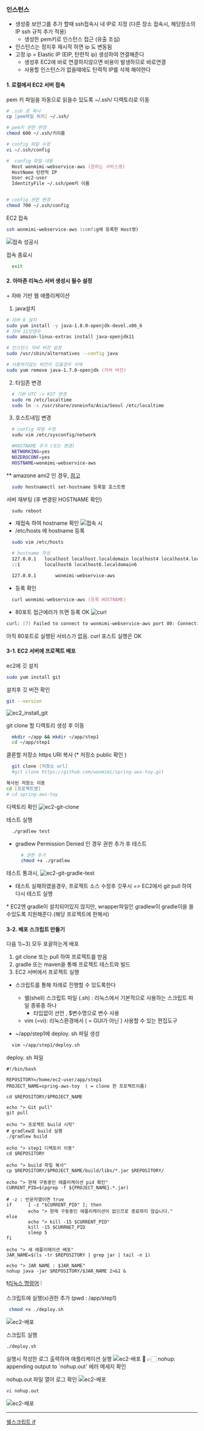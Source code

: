 ### 인스턴스 
- 생성중 보안그룹 추가 할때 ssh접속시 내 IP로 지정 (다른 장소 접속시, 해당장소의 IP ssh 규칙 추가 적용)
  * 생성한 pem키로 인스턴스 접근 (유출 조심)
- 인스턴스는 정지후 재시작 하면 ip 도 변동됨
- 고정 ip = Elastic IP (EIP, 탄련적 ip) 생성하여 연결해준다
  * 생성후 EC2에 바로 연결하지않으면 비용이 발생하므로 바로연결 
  * 사용할 인스턴스가 없을때에도 탄력적 IP를 삭제 해야한다 

#### 1. 로컬에서 EC2 서버 접속
pem 키 파일을 자동으로 읽을수 있도록 ~/.ssh/ 디렉토리로 이동 
```zsh
# .ssh 로 복사 
cp [pem파일 위치] ~/.ssh/

# pem키 권한 변경
chmod 600 ~/.ssh/키이름

# config 파일 수정 
vi ~/.ssh/config 

#  config 파일 내용 
  Host wonmimi-webservice-aws (원하는 서비스명)
  HostName 탄련적 IP
  User ec2-user
  IdentityFile ~/.ssh/pem키 이름


# config 권한 변경
chmod 700 ~/.ssh/config
```

EC2 접속
```zsh
ssh wonmimi-webservice-aws (config에 등록한 Host명)
```
![접속 성공시](../img/ec2-hostname-before.png)

접속 종료시
```zsh
  exit
```

#### 2. 아마존 리눅스 서버 생성시 필수 설정 
\+ 자바 기반 웹 애플리케이션
1) java설치 
  ```zsh
  # 자바 8 설치 
  sudo yum install -y java-1.8.0-openjdk-devel.x86_6
  # 자바 11인경우
  sudo amazon-linux-extras install java-openjdk11

  # 인스턴스 자바 버전 설정
  sudo /usr/sbin/alternatives --config java

  # 사용하지않는 버전이 있을경우 삭제 
  sudo yum remove java-1.7.0-openjdk (자바 버전)
  ```
2) 타임존 변경 
  ```zsh
    # 기본 UTC -> KST 변경
    sudo rm /etc/localtime
    sudo ln -s /usr/share/zoneinfo/Asia/Seoul /etc/localtime
  ```
3) 호스트네임 변경
```zsh
  # config 파일 수정
  sudu vim /etc/sysconfig/network

  #HOSTNAME 추가 (또는 변경)
  NETWORKING=yes
  NOZEROCONF=yes
  HOSTNAME=wonmimi-webservice-aws
```

 \** amazone ami2 인 경우, [참고](https://vkein.tistory.com/entry/%EC%95%84%EB%A7%88%EC%A1%B4-EC2-%EC%B4%88%EA%B8%B0-%EC%84%A4%EC%A0%95%ED%95%98%EA%B8%B0)
```zsh
  sudo hostnamectl set-hostname 등록할 호스트명
```
 서버 재부팅 (후 변경된 HOSTNAME 확인)
```zsh
  sudu reboot
```
  * 재접속 하여 hostname 확인 
![접속 시](../img/ec2_hostname_2.png)
  * /etc/hosts 에 hostname 등록
```zsh
  sudo vim /etc/hosts

  # hostname 작성
  127.0.0.1   localhost localhost.localdomain localhost4 localhost4.localdomain4
  ::1         localhost6 localhost6.localdomain6

  127.0.0.1       wonmimi-webservice-aws
```
  * 등록 확인 
  ```zsh
    curl wonmimi-webservice-aws (등록 HOSTNAME)
  ```
  * 80포트 접근에러가 뜨면 등록 OK
  ![curl](../img/ec2_curl.png)

  ```zsh
  curl: (7) Failed to connect to wonmimi-webservice-aws port 80: Connection refused
  ```
  아직 80포트로 실행된 서비스가 없음. curl 포스트 실행은 OK

  #### 3-1. EC2 서버에 프로젝트 배포
  ec2에 깃 설치
  ```zsh
  sudo yum install git
  ```
  설치후 깃 버전 확인
  ```zsh
  git --version
  ```
  ![ec2_install_git](../img/ec2_install_git.png)

  git clone 할 디렉토리 생성 후 이동
  ```zsh
    mkdir ~/app && mkdir ~/app/step1
    cd ~/app/step1
  ```
  클론할 저장소 https URl 복사 (\* 저장소 public 확인 )
  ```zsh
    git clone [저장소 url]
    #git clone https://github.com/wonmimi/spring-aws-toy.git

  복사된 저장소 이동
  cd [프로젝트명]
  # cd spring-aws-toy
  ```
  디렉토리 확인
  ![ec2-git-clone](../img/ec2-git-clone.png)

  테스트 실행 
  ```zsh
    ./gradlew test 
  ```
  - gradlew Permission Denied 인 경우 권한 추가 후 테스트
    ```zsh
      # 권한 추가 
      chmod +x ./gradlew
    ```
  테스트 통과시, 
  ![ec2-git-gradle-test](../img/ec2-git-gradle-test.png)

  - 테스트 실패하였을경우, 프로젝트 소스 수정후 깃푸시 => EC2에서 git pull 하여 다시 테스트 실행 

 \* EC2엔 gradle이 설치되어있지 않지만, wrapper파일인 gradlew이 gradle이을 쓸수있도록 지원해준다.(해당 프로젝트에 한해서)

 #### 3-2. 배포 스크립트 만들기
  다음 1)~3) 모두 포괄하는게 배포 
  1) git clone 또는 pull 하여 프로젝트를 받음
  2) gradle 또는 maven을 통해 프로젝트 테스트와 빌드
  3) EC2 서버에서 프로젝트 실행

  - 스크립트를 통해 차례로 진행할 수 있도록한다 
    * 쉘(shell) 스크립트 파일 (.sh) : 리눅스에서 기본적으로 사용하는 스크립트 파일 종류중 하나
      - 타입없이 선언 , $변수명으로 변수 사용
    * vim (=vi): 리눅스환경에서 ( = GUI가 아닌 ) 사용할 수 있는 편집도구
  
  - ~/app/step1에 deploy. sh 파일 생성 
  ```zsh
    vim ~/app/step1/deploy.sh
  ```
  deploy. sh 파일

  ```Shell
  #!/bin/bash

  REPOSITORY=/home/ec2-user/app/step1
  PROJECT_NAME=spring-aws-toy  ( = clone 한 프로젝트이름)

  cd $REPOSITORY/$PROJECT_NAME

  echo "> Git pull"
  git pull

  echo "> 프로젝트 build 시작"
  # gradlew로 build 실행
  ./gradlew build

  echo "> step1 디렉토리 이동"
  cd $REPOSITORY

  echo "> build 파일 복사"
  cp $REPOSITORY/$PROJECT_NAME/build/libs/*.jar $REPOSITORY/

  echo "> 현재 구동중인 애플리케이션 pid 확인"
  CURRENT_PID=$(pgrep -f ${PROJECT_NAME}.*.jar)

  # -z : 빈문자열이면 true
  if      [ -z "$CURRENT_PID" ]; then
          echo "> 현재 구동중인 애플리케이션이 없으므로 종료하지 않습니다."
  else
          echo "> kill -15 $CURRENT_PID"
          kill -15 $CURRNET_PID
          sleep 5
  fi

  echo "> 새 애플리메이션 배포"
  JAR_NAME=$(ls -tr $REPOSITORY | grep jar | tail -n 1)

  echo "> JAR NAME : $JAR_NAME"
  nohup java -jar $REPOSITORY/$JAR_NAME 2>&1 &
  ```
  ❗️[리눅스 명령어](../Linux/command.md) ❕

 스크립트에 실행(x)권한 추가 (pwd : /app/step1)
```zsh
 chmod +x ./deploy.sh
 ```
  ![ec2-배포](../img/ec2-배포-sh.png)

 스크립트 실행 
 ```zsh
 ./deploy.sh
```
실행시 작성한 로그 출력하며 애플리케이션 실행
  ![ec2-배포](../img/ec2-배포-sh-deploy.png)
👀 👉🏻 nohup: appending output to `nohup.out' 에러 메세지 확인

nohup.out 파일 열어 로그 확인 
![ec2-배포](../img/ec2-배포-nohup.png)
```zsh
vi nohup.out
```
![ec2-배포](../img/ec2-배포-nohup-vi.png)



- - - 
[쉘스크립트 if](https://lxstitch.tistory.com/65)